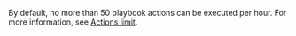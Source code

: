 By default, no more than 50 playbook actions can be executed per hour. For more information, see [Actions limit](/docs/platform-services/automation-service/about-automation-service/#actions-limit).
